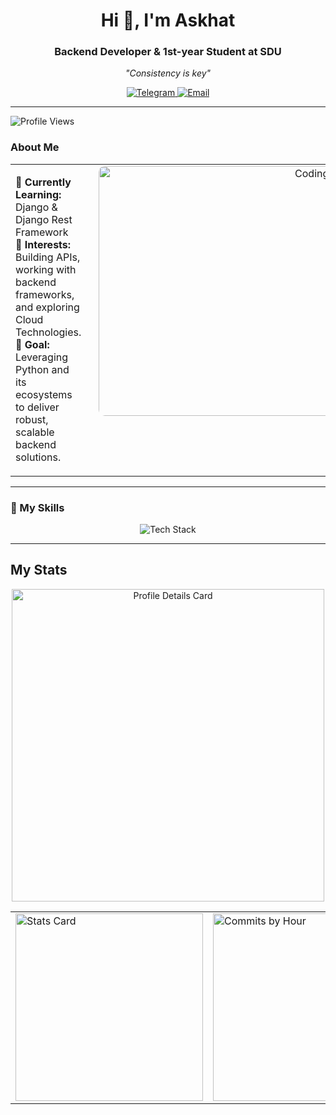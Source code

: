 <h1 align="center">Hi 👋, I'm Askhat</h1>
<h3 align="center">Backend Developer & 1st-year Student at SDU</h3>
<p align="center">
  <em>"Consistency is key"</em>
</p>

<div align="center">
  <a href="https://t.me/weaverrrr">
    <img src="https://img.shields.io/badge/Telegram-@weaverrrr-0088cc?style=for-the-badge&logo=telegram&logoColor=white" alt="Telegram"/>
  </a>
  <a href="mailto:askhat.ss23@gmail.com">
    <img src="https://img.shields.io/badge/Email-askhat.ss23%40gmail.com-red?style=for-the-badge&logo=gmail&logoColor=white" alt="Email"/>
  </a>
</div>

<hr />

<p align="left"> 
  <img src="https://komarev.com/ghpvc/?username=l9kk&label=Profile%20views&color=0e75b6&style=flat" alt="Profile Views" />
</p>

### About Me
<table style="width:100%; border-collapse:collapse;">
  <tr>
    <td style="vertical-align:top;">
      <ul style="list-style-type:none; padding-left:0;">
        <li>🌱 <strong>Currently Learning:</strong> Django & Django Rest Framework</li>
        <li>💼 <strong>Interests:</strong> Building APIs, working with backend frameworks, and exploring Cloud Technologies.</li>
        <li>🎯 <strong>Goal:</strong> Leveraging Python and its ecosystems to deliver robust, scalable backend solutions.</li>
      </ul>
    </td>
    <td align="right" style="padding-left:20px; vertical-align:top;">
      <img width="400" src="https://infowithart.com/wp-content/uploads/2019/01/Cover-image.gif" alt="Coding GIF" style="border-radius:10px;"/>
    </td>
  </tr>
</table>

---

### 💎 My Skills
<div align="center">
  <img src="https://skillicons.dev/icons?i=python,django,html,js,css,java,postgres,git,aws" alt="Tech Stack" />
</div>

---

## My Stats
<div align="center">
  <!-- Profile Details Card -->
  <img src="https://github-profile-summary-cards.vercel.app/api/cards/profile-details?username=l9kk&theme=2077" alt="Profile Details Card" width="500"/>

  <table>
    <tr>
      <td>
        <img src="https://github-profile-summary-cards.vercel.app/api/cards/stats?username=l9kk&theme=2077" alt="Stats Card" width="300"/>
      </td>
      <td>
        <img src="https://github-profile-summary-cards.vercel.app/api/cards/productive-time?username=l9kk&theme=2077" alt="Commits by Hour" width="300"/>
      </td>
    </tr>
  </table>
</div>
